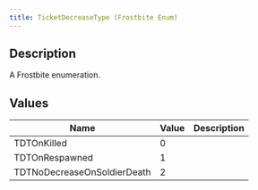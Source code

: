 ```yaml
---
title: TicketDecreaseType (Frostbite Enum)
---
```

## Description

A Frostbite enumeration.

## Values

| Name                        | Value | Description |
| --------------------------- | ----- | ----------- |
| TDTOnKilled                 | 0     |             |
| TDTOnRespawned              | 1     |             |
| TDTNoDecreaseOnSoldierDeath | 2     |             |
